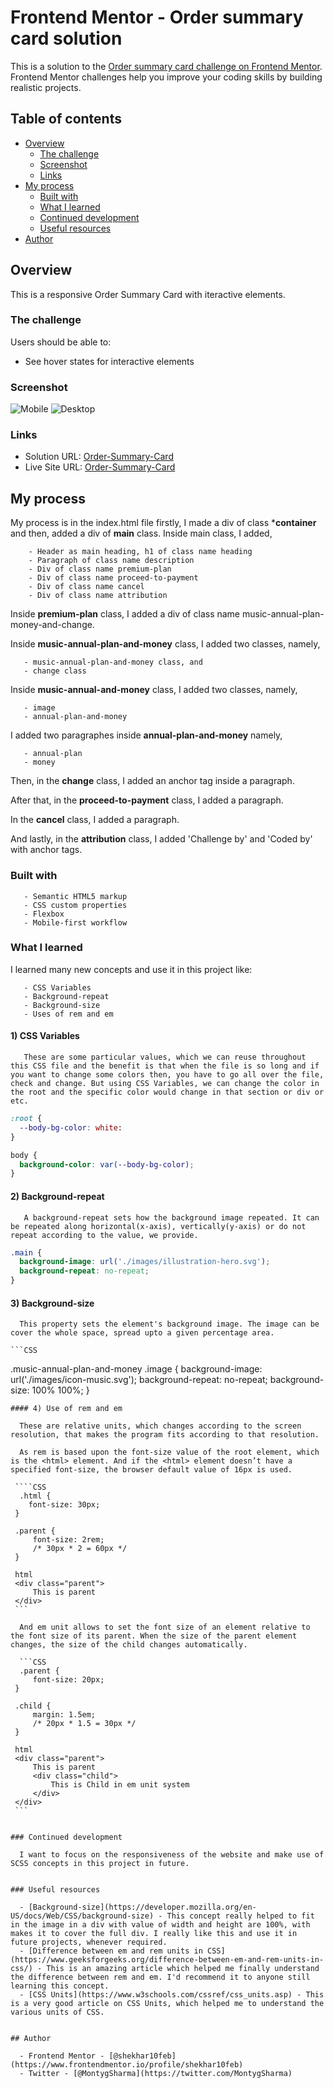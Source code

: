 # Frontend Mentor - Order summary card solution

This is a solution to the [Order summary card challenge on Frontend Mentor](https://www.frontendmentor.io/challenges/order-summary-component-QlPmajDUj). Frontend Mentor challenges help you improve your coding skills by building realistic projects. 

## Table of contents

- [Overview](#overview)
  - [The challenge](#the-challenge)
  - [Screenshot](#screenshot)
  - [Links](#links)
- [My process](#my-process)
  - [Built with](#built-with)
  - [What I learned](#what-i-learned)
  - [Continued development](#continued-development)
  - [Useful resources](#useful-resources)
- [Author](#author)


## Overview
This is a responsive Order Summary Card with iteractive elements.
### The challenge

Users should be able to:

- See hover states for interactive elements

### Screenshot

![Mobile](./Screenshot/mobile-resolution_375px.jpg)
![Desktop](./Screenshot/Desktop-resolution_1440px.jpg)


### Links

- Solution URL: [Order-Summary-Card](https://github.com/shekhar10feb/Order-Summary-Card)
- Live Site URL: [Order-Summary-Card](https://shekhar10feb.github.io/Order-Summary-Card/)

## My process

My process is in the index.html file firstly, I made a div of class ***container** and then, added a div of **main** class. Inside main class, I added,
        
        - Header as main heading, h1 of class name heading
        - Paragraph of class name description 
        - Div of class name premium-plan
        - Div of class name proceed-to-payment
        - Div of class name cancel
        - Div of class name attribution 

Inside **premium-plan** class, I added a div of class name music-annual-plan-money-and-change.

Inside **music-annual-plan-and-money** class, I added two classes, namely,
       
       - music-annual-plan-and-money class, and
       - change class

Inside **music-annual-and-money** class, I added two classes, namely,

       - image
       - annual-plan-and-money

I added two paragraphes inside **annual-plan-and-money** namely,
       
       - annual-plan
       - money 

Then, in the **change** class, I added an anchor tag inside a paragraph.

After that, in the **proceed-to-payment** class, I added a paragraph.

In the **cancel** class, I added a paragraph.

And lastly, in the **attribution** class, I added 'Challenge by' and 'Coded by' with anchor tags. 

### Built with

       - Semantic HTML5 markup
       - CSS custom properties
       - Flexbox
       - Mobile-first workflow


### What I learned

I learned many new concepts and use it in this project like: 

       - CSS Variables
       - Background-repeat 
       - Background-size
       - Uses of rem and em

   #### 1) CSS Variables 

       These are some particular values, which we can reuse throughout this CSS file and the benefit is that when the file is so long and if you want to change some colors then, you have to go all over the file, check and change. But using CSS Variables, we can change the color in the root and the specific color would change in that section or div or etc.
  
   ```CSS
   :root {
     --body-bg-color: white:
   }

   body {
     background-color: var(--body-bg-color);
   }
   ```
 #### 2) Background-repeat 

       A background-repeat sets how the background image repeated. It can be repeated along horizontal(x-axis), vertically(y-axis) or do not repeat according to the value, we provide.
   
   ```CSS
   .main {
     background-image: url('./images/illustration-hero.svg');
     background-repeat: no-repeat;
   }
   ```
 #### 3) Background-size

      This property sets the element's background image. The image can be cover the whole space, spread upto a given percentage area.

    ```CSS
   .music-annual-plan-and-money .image {
     background-image: url('./images/icon-music.svg');
     background-repeat: no-repeat;
     background-size: 100% 100%;
   }
   ```
 #### 4) Use of rem and em 

     These are relative units, which changes according to the screen resolution, that makes the program fits according to that resolution. 
     
     As rem is based upon the font-size value of the root element, which is the <html> element. And if the <html> element doesn’t have a specified font-size, the browser default value of 16px is used.

    ````CSS
     .html {
       font-size: 30px;
    }
    
    .parent {
        font-size: 2rem;
        /* 30px * 2 = 60px */
    }

    html
    <div class="parent">
        This is parent
    </div>
    ```

     And em unit allows to set the font size of an element relative to the font size of its parent. When the size of the parent element changes, the size of the child changes automatically.

     ```CSS
     .parent {
        font-size: 20px;
    }
  
    .child {
        margin: 1.5em;
        /* 20px * 1.5 = 30px */
    }
    
    html
    <div class="parent">
        This is parent
        <div class="child">
            This is Child in em unit system
        </div>
    </div>
    ```


### Continued development

     I want to focus on the responsiveness of the website and make use of SCSS concepts in this project in future.


### Useful resources

     - [Background-size](https://developer.mozilla.org/en-US/docs/Web/CSS/background-size) - This concept really helped to fit in the image in a div with value of width and height are 100%, with makes it to cover the full div. I really like this and use it in future projects, whenever required. 
     - [Difference between em and rem units in CSS](https://www.geeksforgeeks.org/difference-between-em-and-rem-units-in-css/) - This is an amazing article which helped me finally understand the difference between rem and em. I'd recommend it to anyone still learning this concept.
     - [CSS Units](https://www.w3schools.com/cssref/css_units.asp) - This is a very good article on CSS Units, which helped me to understand the various units of CSS.
 

## Author

     - Frontend Mentor - [@shekhar10feb](https://www.frontendmentor.io/profile/shekhar10feb)
     - Twitter - [@MontygSharma](https://twitter.com/MontygSharma)


